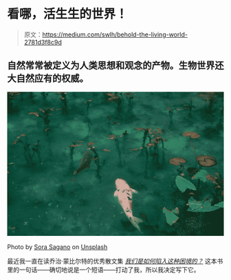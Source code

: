 # 看哪，活生生的世界！

> 原文：<https://medium.com/swlh/behold-the-living-world-2781d3f8c9d>

## 自然常常被定义为人类思想和观念的产物。生物世界还大自然应有的权威。

![](img/9bec493f54c009ce96569828453f315a.png)

Photo by [Sora Sagano](https://unsplash.com/@s_sagano?utm_source=medium&utm_medium=referral) on [Unsplash](https://unsplash.com?utm_source=medium&utm_medium=referral)

最近我一直在读乔治·蒙比尔特的优秀散文集 [*我们是如何陷入这种困境的？*](https://www.monbiot.com/2017/08/01/how-did-we-get-into-this-mess-2/) 这本书里的一句话——确切地说是一个短语——打动了我，所以我决定写下它。